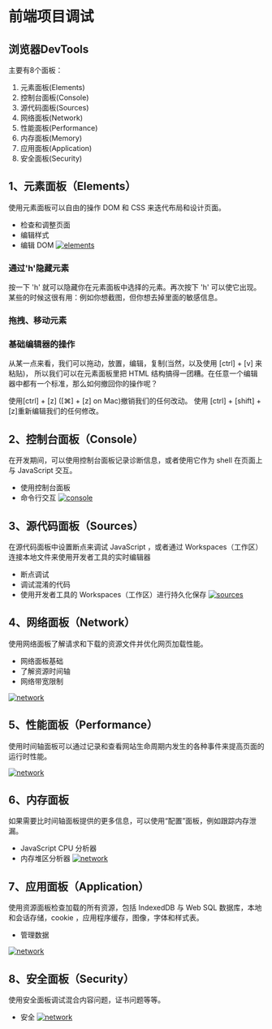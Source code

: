 # 前端项目调试

## 浏览器DevTools
主要有8个面板：
1. 元素面板(Elements)
2. 控制台面板(Console)
3. 源代码面板(Sources)
4. 网络面板(Network)
5. 性能面板(Performance)
6. 内存面板(Memory)
7. 应用面板(Application)
8. 安全面板(Security)

## 1、元素面板（Elements）
使用元素面板可以自由的操作 DOM 和 CSS 来迭代布局和设计页面。

- 检查和调整页面
- 编辑样式
- 编辑 DOM
[![elements](https://p1-jj.byteimg.com/tos-cn-i-t2oaga2asx/gold-user-assets/2019/1/7/168274461fd902c3~tplv-t2oaga2asx-jj-mark:1890:0:0:0:q75.awebp)](https://p1-jj.byteimg.com/tos-cn-i-t2oaga2asx/gold-user-assets/2019/1/7/168274461fd902c3~tplv-t2oaga2asx-jj-mark:1890:0:0:0:q75.awebp)
### 通过'h'隐藏元素
按一下 'h' 就可以隐藏你在元素面板中选择的元素。再次按下 'h' 可以使它出现。某些的时候这很有用：例如你想截图，但你想去掉里面的敏感信息。
### 拖拽、移动元素
### 基础编辑器的操作
从某一点来看，我们可以拖动，放置，编辑，复制(当然，以及使用 [ctrl] + [v] 来粘贴)， 所以我们可以在元素面板里把 HTML 结构搞得一团糟。在任意一个编辑器中都有一个标准，那么如何撤回你的操作呢？

使用[ctrl] + [z] ([⌘] + [z] on Mac)撤销我们的任何改动。 使用 [ctrl] + [shift] + [z]重新编辑我们的任何修改。

## 2、控制台面板（Console）
在开发期间，可以使用控制台面板记录诊断信息，或者使用它作为 shell 在页面上与 JavaScript 交互。

- 使用控制台面板
- 命令行交互
[![console](https://p1-jj.byteimg.com/tos-cn-i-t2oaga2asx/gold-user-assets/2019/1/7/1682744620ff580a~tplv-t2oaga2asx-jj-mark:1890:0:0:0:q75.awebp)](https://p1-jj.byteimg.com/tos-cn-i-t2oaga2asx/gold-user-assets/2019/1/7/1682744620ff580a~tplv-t2oaga2asx-jj-mark:1890:0:0:0:q75.awebp)

## 3、源代码面板（Sources）
在源代码面板中设置断点来调试 JavaScript ，或者通过 Workspaces（工作区）连接本地文件来使用开发者工具的实时编辑器

- 断点调试
- 调试混淆的代码
- 使用开发者工具的 Workspaces（工作区）进行持久化保存
[![sources](https://p1-jj.byteimg.com/tos-cn-i-t2oaga2asx/gold-user-assets/2019/1/7/16827446443e67ff~tplv-t2oaga2asx-jj-mark:1890:0:0:0:q75.awebp)](https://p1-jj.byteimg.com/tos-cn-i-t2oaga2asx/gold-user-assets/2019/1/7/16827446443e67ff~tplv-t2oaga2asx-jj-mark:1890:0:0:0:q75.awebp)

## 4、网络面板（Network）
使用网络面板了解请求和下载的资源文件并优化网页加载性能。

- 网络面板基础
- 了解资源时间轴
- 网络带宽限制

[![network](https://p1-jj.byteimg.com/tos-cn-i-t2oaga2asx/gold-user-assets/2019/1/7/1682744620013519~tplv-t2oaga2asx-jj-mark:1890:0:0:0:q75.awebp)](https://p1-jj.byteimg.com/tos-cn-i-t2oaga2asx/gold-user-assets/2019/1/7/1682744620013519~tplv-t2oaga2asx-jj-mark:1890:0:0:0:q75.awebp)

## 5、性能面板（Performance）
使用时间轴面板可以通过记录和查看网站生命周期内发生的各种事件来提高页面的运行时性能。

[![network](https://p1-jj.byteimg.com/tos-cn-i-t2oaga2asx/gold-user-assets/2019/1/7/1682744620601483~tplv-t2oaga2asx-jj-mark:1890:0:0:0:q75.awebp)](https://p1-jj.byteimg.com/tos-cn-i-t2oaga2asx/gold-user-assets/2019/1/7/1682744620601483~tplv-t2oaga2asx-jj-mark:1890:0:0:0:q75.awebp)

## 6、内存面板
如果需要比时间轴面板提供的更多信息，可以使用“配置”面板，例如跟踪内存泄漏。

- JavaScript CPU 分析器
- 内存堆区分析器
[![network](https://p1-jj.byteimg.com/tos-cn-i-t2oaga2asx/gold-user-assets/2019/1/7/16827446210a9e18~tplv-t2oaga2asx-jj-mark:1890:0:0:0:q75.awebp)](https://p1-jj.byteimg.com/tos-cn-i-t2oaga2asx/gold-user-assets/2019/1/7/16827446210a9e18~tplv-t2oaga2asx-jj-mark:1890:0:0:0:q75.awebp)

## 7、应用面板（Application）
使用资源面板检查加载的所有资源，包括 IndexedDB 与 Web SQL 数据库，本地和会话存储，cookie ，应用程序缓存，图像，字体和样式表。

- 管理数据

[![network](https://p1-jj.byteimg.com/tos-cn-i-t2oaga2asx/gold-user-assets/2019/1/7/16827446eff22017~tplv-t2oaga2asx-jj-mark:1890:0:0:0:q75.awebp)](https://p1-jj.byteimg.com/tos-cn-i-t2oaga2asx/gold-user-assets/2019/1/7/16827446eff22017~tplv-t2oaga2asx-jj-mark:1890:0:0:0:q75.awebp)

## 8、安全面板（Security）
使用安全面板调试混合内容问题，证书问题等等。

- 安全
[![network](https://p1-jj.byteimg.com/tos-cn-i-t2oaga2asx/gold-user-assets/2019/1/7/16827447112db421~tplv-t2oaga2asx-jj-mark:1890:0:0:0:q75.awebp)](https://p1-jj.byteimg.com/tos-cn-i-t2oaga2asx/gold-user-assets/2019/1/7/16827447112db421~tplv-t2oaga2asx-jj-mark:1890:0:0:0:q75.awebp)